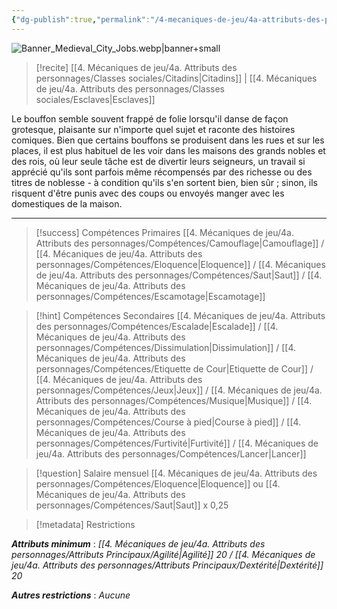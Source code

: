 ```yaml
---
{"dg-publish":true,"permalink":"/4-mecaniques-de-jeu/4a-attributs-des-personnages/metiers/bouffon/"}
---
```


![Banner_Medieval_City_Jobs.webp|banner+small](/img/user/Z.%20Ressources/Banner_Medieval_City_Jobs.webp)

>[!recite] [[4. Mécaniques de jeu/4a. Attributs des personnages/Classes sociales/Citadins\|Citadins]] | [[4. Mécaniques de jeu/4a. Attributs des personnages/Classes sociales/Esclaves\|Esclaves]] 

Le bouffon semble souvent frappé de folie lorsqu'il danse de façon grotesque, plaisante sur n'importe quel sujet et raconte des histoires comiques. Bien que certains bouffons se produisent dans les rues et sur les places, il est plus habituel de les voir dans les maisons des grands nobles et des rois, où leur seule tâche est de divertir leurs seigneurs, un travail si apprécié qu'ils sont parfois même récompensés par des richesse ou des titres de noblesse - à condition qu'ils s'en sortent bien, bien sûr ; sinon, ils risquent d'être punis avec des coups ou envoyés manger avec les domestiques de la maison.

---

>[!success] Compétences Primaires
>[[4. Mécaniques de jeu/4a. Attributs des personnages/Compétences/Camouflage\|Camouflage]] / [[4. Mécaniques de jeu/4a. Attributs des personnages/Compétences/Eloquence\|Eloquence]] / [[4. Mécaniques de jeu/4a. Attributs des personnages/Compétences/Saut\|Saut]]  / [[4. Mécaniques de jeu/4a. Attributs des personnages/Compétences/Escamotage\|Escamotage]] 

>[!hint] Compétences Secondaires
> [[4. Mécaniques de jeu/4a. Attributs des personnages/Compétences/Escalade\|Escalade]] / [[4. Mécaniques de jeu/4a. Attributs des personnages/Compétences/Dissimulation\|Dissimulation]] / [[4. Mécaniques de jeu/4a. Attributs des personnages/Compétences/Etiquette de Cour\|Etiquette de Cour]] / [[4. Mécaniques de jeu/4a. Attributs des personnages/Compétences/Jeux\|Jeux]] / [[4. Mécaniques de jeu/4a. Attributs des personnages/Compétences/Musique\|Musique]] / [[4. Mécaniques de jeu/4a. Attributs des personnages/Compétences/Course à pied\|Course à pied]] / [[4. Mécaniques de jeu/4a. Attributs des personnages/Compétences/Furtivité\|Furtivité]] / [[4. Mécaniques de jeu/4a. Attributs des personnages/Compétences/Lancer\|Lancer]] 

>[!question] Salaire mensuel 
> [[4. Mécaniques de jeu/4a. Attributs des personnages/Compétences/Eloquence\|Eloquence]] ou [[4. Mécaniques de jeu/4a. Attributs des personnages/Compétences/Saut\|Saut]] x 0,25 

>[!metadata] Restrictions

***Attributs minimum*** : *[[4. Mécaniques de jeu/4a. Attributs des personnages/Attributs Principaux/Agilité\|Agilité]] 20 / [[4. Mécaniques de jeu/4a. Attributs des personnages/Attributs Principaux/Dextérité\|Dextérité]] 20*

***Autres restrictions*** : *Aucune*
